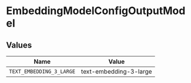# EmbeddingModelConfigOutputModel


## Values

| Name                     | Value                    |
| ------------------------ | ------------------------ |
| `TEXT_EMBEDDING_3_LARGE` | text-embedding-3-large   |